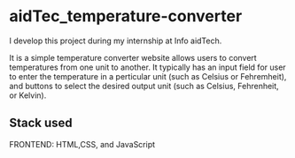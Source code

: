 # aidTec_temperature-converter
I develop this project during my internship at Info aidTech.

It is a simple temperature converter website allows users to convert temperatures from one unit to another.
It typically has an input field for user to enter the temperature in a perticular unit (such as Celsius or Fehremheit), and buttons to select the desired output unit (such as Celsius, Fehrenheit, or Kelvin).


## Stack used
FRONTEND: HTML,CSS, and JavaScript



